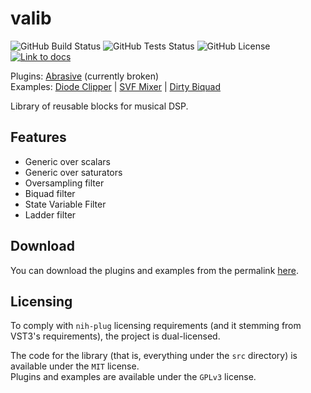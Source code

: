 # valib

![GitHub Build Status](https://img.shields.io/github/actions/workflow/status/solarliner/valib/build.yml)
![GitHub Tests Status](https://img.shields.io/github/actions/workflow/status/solarliner/valib/test.yml?label=tests)
![GitHub License](https://img.shields.io/github/license/solarliner/valib)
[![Link to docs](https://img.shields.io/badge/docs-url-blue)](https://solarliner.dev/valib/valib/)

Plugins: [Abrasive](plugins/abrasive) (currently broken)  
Examples: [Diode Clipper](examples/diodeclipper) | [SVF Mixer](examples/svfmixer) | [Dirty Biquad](examples/dirty-biquad)

Library of reusable blocks for musical DSP.

## Features

- Generic over scalars
- Generic over saturators
- Oversampling filter
- Biquad filter
- State Variable Filter
- Ladder filter

## Download

You can download the plugins and examples from the permalink [here](https://nightly.link/SolarLiner/valib/workflows/build/main).

## Licensing

To comply with `nih-plug` licensing requirements (and it stemming from VST3's requirements), the project is dual-licensed.

The code for the library (that is, everything under the `src` directory) is available under the `MIT` license.  
Plugins and examples are available under the `GPLv3` license.
